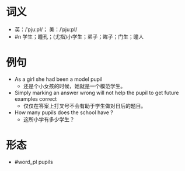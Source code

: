 # 词义
- 英：/ˈpjuːpl/； 美：/ˈpjuːpl/
- #n 学生；瞳孔；(尤指)小学生；弟子；眸子；门生；瞳人
# 例句
- As a girl she had been a model pupil
	- 还是个小女孩的时候，她就是一个模范学生。
- Simply marking an answer wrong will not help the pupil to get future examples correct
	- 仅仅在答案上打叉号不会有助于学生做对日后的题目。
- How many pupils does the school have ?
	- 这所小学有多少学生？
# 形态
- #word_pl pupils
